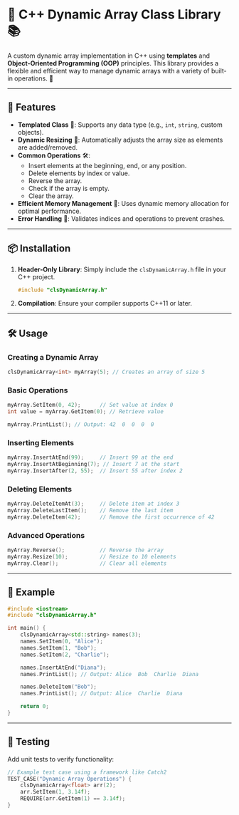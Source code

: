 # 🚀 C++ Dynamic Array Class Library 📚

A custom dynamic array implementation in C++ using **templates** and **Object-Oriented Programming (OOP)** principles. This library provides a flexible and efficient way to manage dynamic arrays with a variety of built-in operations. 🧩

---

## 🌟 Features

- **Templated Class** 🔄: Supports any data type (e.g., `int`, `string`, custom objects).
- **Dynamic Resizing** 📏: Automatically adjusts the array size as elements are added/removed.
- **Common Operations** 🛠️:
  - Insert elements at the beginning, end, or any position.
  - Delete elements by index or value.
  - Reverse the array.
  - Check if the array is empty.
  - Clear the array.
- **Efficient Memory Management** 💾: Uses dynamic memory allocation for optimal performance.
- **Error Handling** 🚨: Validates indices and operations to prevent crashes.

---

## 📦 Installation

1. **Header-Only Library**: Simply include the `clsDynamicArray.h` file in your C++ project.

   ```cpp
   #include "clsDynamicArray.h"
   ```

2. **Compilation**: Ensure your compiler supports C++11 or later.

---

## 🛠️ Usage

### Creating a Dynamic Array

```cpp
clsDynamicArray<int> myArray(5); // Creates an array of size 5
```

### Basic Operations

```cpp
myArray.SetItem(0, 42);      // Set value at index 0
int value = myArray.GetItem(0); // Retrieve value

myArray.PrintList(); // Output: 42  0  0  0  0
```

### Inserting Elements

```cpp
myArray.InsertAtEnd(99);     // Insert 99 at the end
myArray.InsertAtBeginning(7); // Insert 7 at the start
myArray.InsertAfter(2, 55);  // Insert 55 after index 2
```

### Deleting Elements

```cpp
myArray.DeleteItemAt(3);     // Delete item at index 3
myArray.DeleteLastItem();    // Remove the last item
myArray.DeleteItem(42);      // Remove the first occurrence of 42
```

### Advanced Operations

```cpp
myArray.Reverse();           // Reverse the array
myArray.Resize(10);          // Resize to 10 elements
myArray.Clear();             // Clear all elements
```

---

## 📝 Example

```cpp
#include <iostream>
#include "clsDynamicArray.h"

int main() {
    clsDynamicArray<std::string> names(3);
    names.SetItem(0, "Alice");
    names.SetItem(1, "Bob");
    names.SetItem(2, "Charlie");

    names.InsertAtEnd("Diana");
    names.PrintList(); // Output: Alice  Bob  Charlie  Diana

    names.DeleteItem("Bob");
    names.PrintList(); // Output: Alice  Charlie  Diana

    return 0;
}
```

---

## 🧪 Testing

Add unit tests to verify functionality:

```cpp
// Example test case using a framework like Catch2
TEST_CASE("Dynamic Array Operations") {
    clsDynamicArray<float> arr(2);
    arr.SetItem(1, 3.14f);
    REQUIRE(arr.GetItem(1) == 3.14f);
}
```

